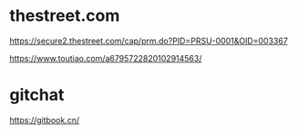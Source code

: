 # thestreet.com
https://secure2.thestreet.com/cap/prm.do?PID=PRSU-0001&OID=003367

https://www.toutiao.com/a6795722820102914563/

# gitchat
https://gitbook.cn/
